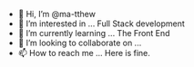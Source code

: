 - 👋 Hi, I’m @ma-tthew
- 👀 I’m interested in ... Full Stack development
- 🌱 I’m currently learning ... The Front End
- 💞️ I’m looking to collaborate on ... 
- 📫 How to reach me ... Here is fine. 

<!---
ma-tthew/ma-tthew is a ✨ special ✨ repository because its `README.md` (this file) appears on your GitHub profile.
You can click the Preview link to take a look at your changes.
--->
